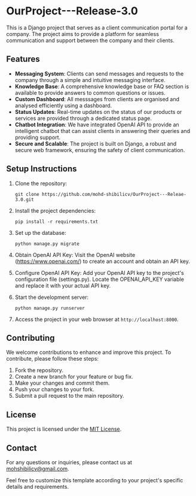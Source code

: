 # OurProject---Release-3.0

This is a Django project that serves as a client communication portal for a company. The project aims to provide a platform for seamless communication and support between the company and their clients.

## Features

- **Messaging System**: Clients can send messages and requests to the company through a simple and intuitive messaging interface.
- **Knowledge Base**: A comprehensive knowledge base or FAQ section is available to provide answers to common questions or issues.
- **Custom Dashboard**: All messsages from clients are organised and analysed efficiently using a dashboard.
- **Status Updates**: Real-time updates on the status of our products or services are provided through a dedicated status page.
- **Chatbot Integration**: We have integrated OpenAI API to provide an intelligent chatbot that can assist clients in answering their queries and providing support.
- **Secure and Scalable**: The project is built on Django, a robust and secure web framework, ensuring the safety of client communication.

## Setup Instructions

1. Clone the repository:

   ```
   git clone https://github.com/mohd-shibilicv/OurProject---Releae-3.0.git
   ```

2. Install the project dependencies:

   ```
   pip install -r requirements.txt
   ```

3. Set up the database:

   ```
   python manage.py migrate
   ```
4. Obtain OpenAI API Key: Visit the OpenAI website (https://www.openai.com/) to create an account and obtain an API key.

5. Configure OpenAI API Key: Add your OpenAI API key to the project's configuration file (settings.py). Locate the OPENAI_API_KEY variable and replace it with your actual API key.

6. Start the development server:

   ```
   python manage.py runserver
   ```

7. Access the project in your web browser at `http://localhost:8000`.

## Contributing

We welcome contributions to enhance and improve this project. To contribute, please follow these steps:

1. Fork the repository.
2. Create a new branch for your feature or bug fix.
3. Make your changes and commit them.
4. Push your changes to your fork.
5. Submit a pull request to the main repository.

## License

This project is licensed under the [MIT License](https://opensource.org/licenses/MIT).

## Contact

For any questions or inquiries, please contact us at mohshibilicv@gmail.com.

Feel free to customize this template according to your project's specific details and requirements.
